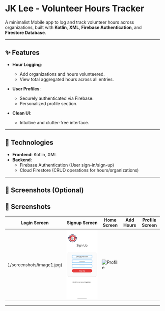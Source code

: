 # JK Lee - Volunteer Hours Tracker  

A minimalist Mobile app to log and track volunteer hours across organizations, built with **Kotlin**, **XML**, **Firebase Authentication**, and **Firestore Database**.

---

## ✨ Features  

- **Hour Logging**:  
  - Add organizations and hours volunteered.  
  - View total aggregated hours across all entries.  

- **User Profiles**:  
  - Securely authenticated via Firebase.  
  - Personalized profile section.  

- **Clean UI**:  
  - Intuitive and clutter-free interface.  

---

## 🔧 Technologies  

- **Frontend**: Kotlin, XML  
- **Backend**:  
  - Firebase Authentication (User sign-in/sign-up)  
  - Cloud Firestore (CRUD operations for hours/organizations)  

---

## 📸 Screenshots (Optional)  
## 📸 Screenshots  

| Login Screen | Signup Screen | Home Screen | Add Hours | Profile Screen |
|--------------|---------------|-------------|-----------|----------------|  
| (./screenshots/image1.jpg) | ![Tracker](./screenshots/image2.jpg) | ![Profile](./screenshots/profile-section.jpg) |

---
